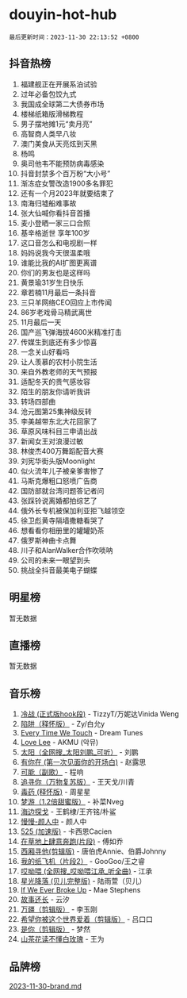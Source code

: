 # douyin-hot-hub

`最后更新时间：2023-11-30 22:13:52 +0800`

## 抖音热榜

1. 福建舰正在开展系泊试验
1. 过年必备包饺九式
1. 我国成全球第二大债券市场
1. 楼梯纸箱版滑梯教程
1. 男子摆地摊1元“卖月亮”
1. 高智商人类早八妆
1. 澳门美食从天亮炫到天黑
1. 杨鸣
1. 奥司他韦不能预防病毒感染
1. 抖音封禁多个百万粉“大小号”
1. 渐冻症女警改造1900多名罪犯
1. 还有一个月2023年就要结束了
1. 南海归墟船难事故
1. 张大仙喊你看抖音首播
1. 麦小登晒一家三口合照
1. 基辛格逝世 享年100岁
1. 这口音怎么和电视剧一样
1. 妈妈说我今天很温柔哦
1. 谁能比我的AI扩图更离谱
1. 你们的男友也是这样吗
1. 黄景瑜31岁生日快乐
1. 章若楠11月最后一条抖音
1. 三只羊网络CEO回应上市传闻
1. 86岁老戏骨马精武离世
1. 11月最后一天
1. 国产巡飞弹海拔4600米精准打击
1. 传媒生到底还有多少惊喜
1. 一念关山好看吗
1. 让人羡慕的农村小院生活
1. 来自外教老师的天气预报
1. 适配冬天的贵气感妆容
1. 陌生的朋友你请听我讲
1. 转场四部曲
1. 沧元图第25集神级反转
1. 李美越带东北大花回家了
1. 草原风味科目三申请出战
1. 新闻女王对浪漫过敏
1. 林俊杰400万舞蹈配音大赛
1. 刘宪华街头版Moonlight
1. 似火流年儿子被亲爹害惨了
1. 马斯克爆粗口怒喷广告商
1. 国防部就台湾问题答记者问
1. 张踩铃说离婚都拍综艺了
1. 俄外长专机被保加利亚拒飞越领空
1. 徐卫彪黄寺隔墙撒糖看哭了
1. 想看看你相册里的罐罐奶茶
1. 俄罗斯神曲卡点舞
1. 川子和AlanWalker合作吹唢呐
1. 公司的未来一眼望到头
1. 挑战全抖音最美电子蝴蝶

## 明星榜

暂无数据

## 直播榜

暂无数据

## 音乐榜

1. [冷战 (正式版hook段)](https://sf3-cdn-tos.douyinstatic.com/obj/tos-cn-ve-2774/oMuEoiBasWApEMVDgNiI8VAByNmwo5J0pyf8Yx) - TizzyT/万妮达Vinida Weng
1. [陷阱（释怀版）](https://sf6-cdn-tos.douyinstatic.com/obj/tos-cn-ve-2774/oE8C21LeZrzKLDFfQYgMzx4GAIHageG5IzayY7) - Zy/白允y
1. [Every Time We Touch](https://sf3-cdn-tos.douyinstatic.com/obj/tos-cn-ve-2774/ogN6lUKQeBBfEVhIOMikG1CcJjugxk1tztZyhP) - Dream Tunes
1. [Love Lee](https://sf6-cdn-tos.douyinstatic.com/obj/tos-cn-ve-2774/o05GbkJGbCBTdDnMtB0fwOYgkeZp23vrWQDQBS) - AKMU (악뮤)
1. [太阳（全网搜_太阳刘鹏_可听）](https://sf6-cdn-tos.douyinstatic.com/obj/tos-cn-ve-2774/ogWbyIQnlBFImVbeDocRdCIYtBHlbJXgfZMvgz) - 刘鹏
1. [有你在 (第一次见面你的开场白)](https://sf6-cdn-tos.douyinstatic.com/obj/tos-cn-ve-2774/oAthrQ3ClJBfI57uBoFEgNDYtNCZ0TSYQQfxQ0) - 赵露思
1. [可能（副歌）](https://sf3-cdn-tos.douyinstatic.com/obj/tos-cn-ve-2774/cde1731888894259b333569393c2fb51) - 程响
1. [追寻你（万物复苏版）](https://sf6-cdn-tos.douyinstatic.com/obj/tos-cn-ve-2774/oYeAZJsbjIDit9APmBg8u6uDUQnHmoCf3gbo74) - 王天戈/川青
1. [毒药 (释怀版)](https://sf3-cdn-tos.douyinstatic.com/obj/tos-cn-ve-2774/oYILMEAzspdZBIzy4frJNB8ZHPHWAhiwowd4Ad) - 周星星
1. [梦游（1.2倍甜蜜版）](https://sf6-cdn-tos.douyinstatic.com/obj/tos-cn-ve-2774/o4gyAUm8hwufoEABmwVIiQtHsFuGzAEEWtNMzo) - 补菜Nveg
1. [海边探戈](https://sf3-cdn-tos.douyinstatic.com/obj/tos-cn-ve-2774/os9gE0VQCGqt6VQkZDyBBYvfSDY0QFe3vVmubn) - 王鹤棣/王齐铭/朴鲨
1. [慢慢-颜人中](https://sf3-cdn-tos.douyinstatic.com/obj/tos-cn-ve-2774/ocjHNfBXdBxQNC8ZGAeoLMFTUgtBg8bkExunDC) - 颜人中
1. [525 (加速版)](https://sf3-cdn-tos.douyinstatic.com/obj/tos-cn-ve-2774/oIfKCtqfDyP8Vc9FpAPgWMyezT6LnDT1abRwGg) - 卡西恩Cacien
1. [在草地上肆意奔跑(片段)](https://sf3-cdn-tos.douyinstatic.com/obj/tos-cn-ve-2774/8831d494742f45dabdfa8adb8b817259) - 傅如乔
1. [西厢寻他(剪辑版)](https://sf3-cdn-tos.douyinstatic.com/obj/tos-cn-ve-2774/oUsAVfAQKlRNxEv5qxvIB8o5qmIWUcXbzJKJhw) - 唐伯虎Annie、伯爵Johnny
1. [我的纸飞机（片段2）](https://sf3-cdn-tos.douyinstatic.com/obj/tos-cn-ve-2774/oM2ZrKcg2CD5AeRB2gkeXOFB1IxAGJdZPazYHf) - GooGoo/王之睿
1. [哎呦喂 (全网搜_哎呦喂江承_听全曲)](https://sf6-cdn-tos.douyinstatic.com/obj/tos-cn-ve-2774/o0uEo63ECfIFdmwKF5HMzF1FCfItHEagDDeCAL) - 江承
1. [星光降落 (贝儿完整版)](https://sf3-cdn-tos.douyinstatic.com/obj/tos-cn-ve-2774/okwB9hAwyAtsFFkFBzAX1hOOfQuIoMNs0W2Mwr) - 陆雨萱（贝儿）
1. [If We Ever Broke Up](https://sf6-cdn-tos.douyinstatic.com/obj/tos-cn-ve-2774/o8onj5HDk0ImtBmO0URBfeyCDXQJMYkQ1gb8Zy) - Mae Stephens
1. [故事还长](https://sf6-cdn-tos.douyinstatic.com/obj/tos-cn-ve-2774/30a26758c8594f0ab81ac675c33ee2c5) - 云汐
1. [万疆（剪辑版）](https://sf6-cdn-tos.douyinstatic.com/obj/tos-cn-ve-2774/ooG7oVgFlDTelKCjCsTTobQvbdtj1BBQXnfZd8) - 李玉刚
1. [希望你被这个世界爱着（剪辑版）](https://sf3-cdn-tos.douyinstatic.com/obj/tos-cn-ve-2774/oo4H3BfEygN7l7bQaMBOZHCQ1eI4FqtED5skQ2) - 吕口口
1. [是你（剪辑版）](https://sf3-cdn-tos.douyinstatic.com/obj/tos-cn-ve-2774/46019dae783c4c969944217fe1cfafc4) - 梦然
1. [山茶花读不懂白玫瑰](https://sf6-cdn-tos.douyinstatic.com/obj/tos-cn-ve-2774/osfn8B7DktrRHEPJgPCfDbw7QDQEkwC16BxZg9) - 王为

## 品牌榜

[2023-11-30-brand.md](2023-11-30-brand.md)

